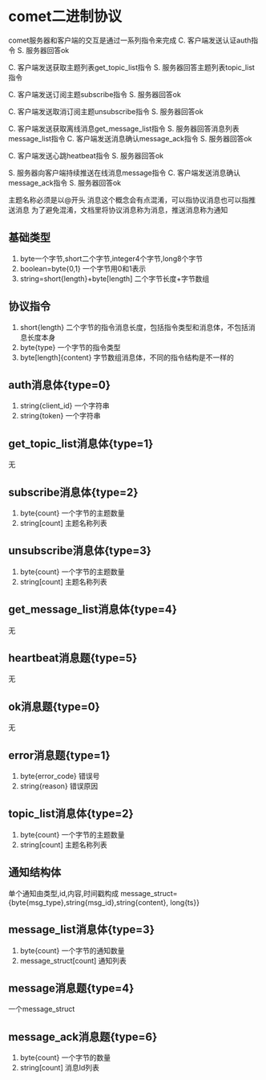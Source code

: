 comet二进制协议
=============================
comet服务器和客户端的交互是通过一系列指令来完成
C. 客户端发送认证auth指令
S. 服务器回答ok

C. 客户端发送获取主题列表get_topic_list指令
S. 服务器回答主题列表topic_list指令

C. 客户端发送订阅主题subscribe指令
S. 服务器回答ok

C. 客户端发送取消订阅主题unsubscribe指令
S. 服务器回答ok

C. 客户端发送获取离线消息get_message_list指令
S. 服务器回答消息列表message_list指令
C. 客户端发送消息确认message_ack指令
S. 服务器回答ok

C. 客户端发送心跳heatbeat指令
S. 服务器回答ok

S. 服务器向客户端持续推送在线消息message指令
C. 客户端发送消息确认message_ack指令
S. 服务器回答ok

主题名称必须是以@开头
消息这个概念会有点混淆，可以指协议消息也可以指推送消息
为了避免混淆，文档里将协议消息称为消息，推送消息称为通知


基础类型
-----------------------------
1. byte一个字节,short二个字节,integer4个字节,long8个字节
2. boolean=byte{0,1} 一个字节用0和1表示
3. string=short{length}+byte[length] 二个字节长度+字节数组

协议指令
----------------------------
1. short{length} 二个字节的指令消息长度，包括指令类型和消息体，不包括消息长度本身
2. byte{type} 一个字节的指令类型
3. byte[length]{content} 字节数组消息体，不同的指令结构是不一样的


auth消息体{type=0}
-----------------------------
1. string{client_id} 一个字符串
2. string{token} 一个字符串

get_topic_list消息体{type=1}
-----------------------------
无

subscribe消息体{type=2}
------------------------------
1. byte{count} 一个字节的主题数量
2. string[count] 主题名称列表

unsubscribe消息体{type=3}
------------------------------
1. byte{count} 一个字节的主题数量
2. string[count] 主题名称列表

get_message_list消息体{type=4}
-----------------------------
无

heartbeat消息题{type=5}
----------------------------
无

ok消息题{type=0}
----------------------------
无

error消息题{type=1}
----------------------------
1. byte{error_code} 错误号
2. string{reason} 错误原因

topic_list消息体{type=2}
----------------------------
1. byte{count} 一个字节的主题数量
2. string[count] 主题名称列表

通知结构体
------------------------
单个通知由类型,id,内容,时间戳构成
message_struct={byte{msg_type},string{msg_id},string{content}, long{ts}}

message_list消息体{type=3}
----------------------------
1. byte{count} 一个字节的通知数量
2. message_struct[count] 通知列表

message消息题{type=4}
-----------------------------
一个message_struct

message_ack消息题{type=6}
-----------------------------
1. byte{count} 一个字节的数量
2. string[count] 消息Id列表

